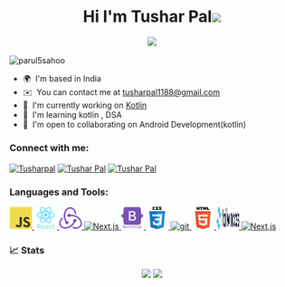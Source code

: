 <h1 align="center">Hi I'm Tushar Pal<img src="https://raw.githubusercontent.com/aemmadi/aemmadi/master/wave.gif" width="30px"></h1>
<p align="center">
  <img src="https://readme-typing-svg.herokuapp.com?color=E22FE4&width=380&height=45&lines=Front+End+Developer;Freelancer;Open-Source+Enthusiast;Nice+To+Meet+You+...&center=true">
  </p>
  <p align="left"> <img src="https://komarev.com/ghpvc/?username=parul5sahoo&label=Profile%20views&color=0e75b6&style=flat" alt="parul5sahoo" /> </p>

* 🌍  I'm based in India
* ✉️  You can contact me at [tusharpal1188@gmail.com](mailto:tusharpal1188@gmail.com)
* 🚀  I'm currently working on [Kotlin](http://kotlinlang.org/)
* 🧠  I'm learning kotlin , DSA 
* 🤝  I'm open to collaborating on Android Development(kotlin)



<h3 align="left">Connect with me:</h3>
<p align="left">
  <a href="https://twitter.com/newt0nic" target="blank"
    ><img
      align="center"
      src="https://raw.githubusercontent.com/rahuldkjain/github-profile-readme-generator/master/src/images/icons/Social/twitter.svg"
      alt="Tusharpal"
      height="30"
      width="40"
  /></a>
  <a href="linkedin.com/in/tushar-pal-54795221b"
    ><img
      align="center"
       src="https://raw.githubusercontent.com/rahuldkjain/github-profile-readme-generator/master/src/images/icons/Social/linked-in-alt.svg"
      alt="Tushar Pal"
      height="30"
      width="40"
  /></a>
  <a href="https://www.instagram.com/tushar_ur/" target="blank"
    ><img
      align="center"
    src="https://raw.githubusercontent.com/rahuldkjain/github-profile-readme-generator/master/src/images/icons/Social/instagram.svg"
      alt="Tushar Pal"
      height="30"
      width="40"
  /></a>
</p>



<h3 align="left">Languages and Tools:</h3>
<p align="left">
	
   <a href="https://developer.mozilla.org/en-US/docs/Web/JavaScript" target="_blank" >
    <img
      src="https://raw.githubusercontent.com/devicons/devicon/master/icons/javascript/javascript-original.svg"
      alt="javascript"
      width="40"
      height="40"
    />
  </a>
	
   <a href="https://reactjs.org/" target="_blank">
    <img
      src="https://raw.githubusercontent.com/devicons/devicon/master/icons/react/react-original-wordmark.svg"
      alt="react"
      width="40"
      height="40"
    />
  </a>
  <a href="https://redux.js.org" target="_blank">
    <img
      src="https://raw.githubusercontent.com/devicons/devicon/master/icons/redux/redux-original.svg"
      alt="redux"
      width="40"
      height="40"
    />
  </a>
  <a href="https://nextjs.org/" target="_blank">
    <img
      src="https://cdn.jsdelivr.net/gh/devicons/devicon/icons/nextjs/nextjs-original.svg"
      alt="Next.js"
      width="40"
      height="40"
    />
  </a>	
  <a href="https://getbootstrap.com" target="_blank">
    <img
      src="https://raw.githubusercontent.com/devicons/devicon/master/icons/bootstrap/bootstrap-plain-wordmark.svg"
      alt="bootstrap"
      width="40"
      height="40"
    />
  </a>


  <a href="https://www.w3schools.com/css/" target="_blank">
    <img
      src="https://raw.githubusercontent.com/devicons/devicon/master/icons/css3/css3-original-wordmark.svg"
      alt="css3"
      width="40"
      height="40"
    />
  </a>

  <a href="https://git-scm.com/" target="_blank">
    <img
      src="https://www.vectorlogo.zone/logos/git-scm/git-scm-icon.svg"
      alt="git"
      width="40"
      height="40"
    />
  </a>

  <a href="https://www.w3.org/html/" target="_blank">
    <img
      src="https://raw.githubusercontent.com/devicons/devicon/master/icons/html5/html5-original-wordmark.svg"
      alt="html5"
      width="40"
      height="40"
    />
  </a>


  <a href="https://tailwindcss.com/" target="_blank">
    <img
      src="https://raw.githubusercontent.com/devicons/devicon/master/icons/tailwindcss/tailwindcss-original-wordmark.svg"
      alt="nodejs"
      width="40"
      height="40"
    />
  </a>



  <a href="https://mui.com/" target="_blank">
    <img
      src="https://cdn.jsdelivr.net/gh/devicons/devicon/icons/materialui/materialui-original.svg" 
      alt="Next.js"
      width="40"
      height="40"
    />
  </a>	
	
	
	
</p>

<h3 align="left">📈 Stats</h3>
<p align="center">
	
  <img width="48%" src="https://github-readme-stats.vercel.app/api?username=Tusharpal1188&show_icons=true&theme=tokyonight" />
  <img width="48%" src="https://github-readme-streak-stats.herokuapp.com/?user=Tusharpal1188&theme=tokyonight" />
</p>

